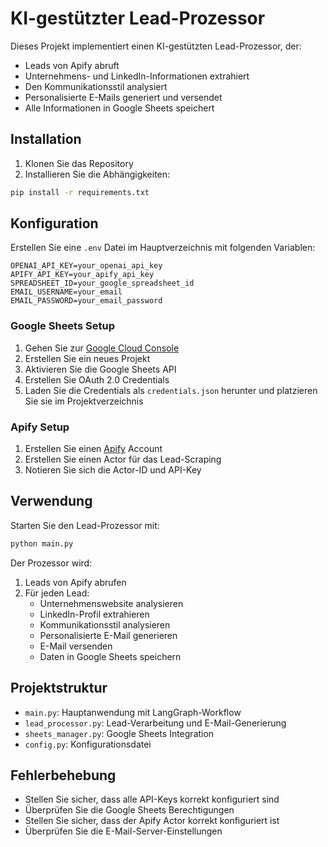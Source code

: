# KI-gestützter Lead-Prozessor

Dieses Projekt implementiert einen KI-gestützten Lead-Prozessor, der:
- Leads von Apify abruft
- Unternehmens- und LinkedIn-Informationen extrahiert
- Den Kommunikationsstil analysiert
- Personalisierte E-Mails generiert und versendet
- Alle Informationen in Google Sheets speichert

## Installation

1. Klonen Sie das Repository
2. Installieren Sie die Abhängigkeiten:
```bash
pip install -r requirements.txt
```

## Konfiguration

Erstellen Sie eine `.env` Datei im Hauptverzeichnis mit folgenden Variablen:

```env
OPENAI_API_KEY=your_openai_api_key
APIFY_API_KEY=your_apify_api_key
SPREADSHEET_ID=your_google_spreadsheet_id
EMAIL_USERNAME=your_email
EMAIL_PASSWORD=your_email_password
```

### Google Sheets Setup

1. Gehen Sie zur [Google Cloud Console](https://console.cloud.google.com)
2. Erstellen Sie ein neues Projekt
3. Aktivieren Sie die Google Sheets API
4. Erstellen Sie OAuth 2.0 Credentials
5. Laden Sie die Credentials als `credentials.json` herunter und platzieren Sie sie im Projektverzeichnis

### Apify Setup

1. Erstellen Sie einen [Apify](https://apify.com) Account
2. Erstellen Sie einen Actor für das Lead-Scraping
3. Notieren Sie sich die Actor-ID und API-Key

## Verwendung

Starten Sie den Lead-Prozessor mit:

```bash
python main.py
```

Der Prozessor wird:
1. Leads von Apify abrufen
2. Für jeden Lead:
   - Unternehmenswebsite analysieren
   - LinkedIn-Profil extrahieren
   - Kommunikationsstil analysieren
   - Personalisierte E-Mail generieren
   - E-Mail versenden
   - Daten in Google Sheets speichern

## Projektstruktur

- `main.py`: Hauptanwendung mit LangGraph-Workflow
- `lead_processor.py`: Lead-Verarbeitung und E-Mail-Generierung
- `sheets_manager.py`: Google Sheets Integration
- `config.py`: Konfigurationsdatei

## Fehlerbehebung

- Stellen Sie sicher, dass alle API-Keys korrekt konfiguriert sind
- Überprüfen Sie die Google Sheets Berechtigungen
- Stellen Sie sicher, dass der Apify Actor korrekt konfiguriert ist
- Überprüfen Sie die E-Mail-Server-Einstellungen 